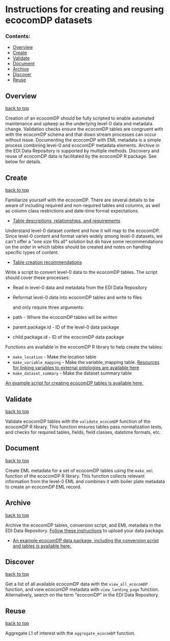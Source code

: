 # Instructions for creating and reusing ecocomDP datasets

### Contents:

* [Overview](#overview)
* [Create](#create)
* [Validate](#validate)
* [Document](#document)
* [Archive](#archive)
* [Discover](#discover)
* [Reuse](#reuse)

## Overview
[back to top](#contents)

Creation of an ecocomDP should be fully scripted to enable automated maintenance and upkeep as the underlying level-0 data and metadata change. Validation checks ensure the ecocomDP tables are congruent with with the ecocomDP schema and that down stream processes can occur without issue. Documenting the ecocomDP with EML metadata is a simple process combining level-0 and ecocomDP metadata elements. Archive in the EDI Data Repository is supported by multiple methods. Discovery and reuse of ecocomDP data is facilitated by the ecocomDP R package. See below for details.

## Create
[back to top](#contents)

Familiarize yourself with the ecocomDP. There are several details to be aware of including required and non-required tables and columns, as well as column class restrictions and date-time format expectations. 

* [Table descriptions, relationships, and requirements](https://github.com/EDIorg/ecocomDP/tree/master/documentation/model) 

Understand level-0 dataset content and how it will map to the ecocomDP. Since level-0 content and format varies widely among level-0 datasets, we can't offer a "one size fits all" solution but do have some recommendations on the order in which tables should be created and notes on handling specific types of content.

* [Table creation recommendations](https://github.com/EDIorg/ecocomDP/blob/master/documentation/instructions/table-creation.md)

Write a script to convert level-0 data to the ecocomDP tables. The script should cover these processes:

* Read in level-0 data and metadata from the EDI Data Repository
* Reformat level-0 data into ecocomDP tables and write to files

  and only require three arguments:
    
* path - Where the ecocomDP tables will be written
* parent.package.id - ID of the level-0 data package
* child.package.id - ID of the ecocomDP data package
    
Functions are available in the ecocomDP R library to help create the tables:

* `make_location` - Make the location table
* `make_variable_mapping` - Make the variable_mapping table. [Resources for linking variables to external ontologies are available here](https://github.com/EDIorg/ecocomDP/blob/master/documentation/instructions/measurement_vocabularies.md)
* `make_dataset_summary` - Make the dataset summary table
    
[An example script for creating ecocomDP tables is available here.](https://github.com/EDIorg/ecocomDP/blob/master/documentation/examples/convert_bnz501_to_edi275.R)

## Validate
[back to top](#contents)

Validate ecocomDP tables with the `validate_ecocomDP` function of the ecocomDP R library. This function ensures tables pass normalization tests, and checks for required tables, fields, field classes, datetime formats, etc.

## Document
[back to top](#contents)

Create EML metadata for a set of ecocomDP tables using the `make_eml` function of the ecocomDP R library. This function collects relevant information from the level-0 EML and combines it with boiler plate metadata to create an ecocomDP EML record.

## Archive
[back to top](#contents)

Archive the ecocomDP tables, conversion script, and EML metadata in the EDI Data Repository. [Follow these instructions](https://environmentaldatainitiative.org/resources/assemble-data-and-metadata/step-4-submit-your-data-package/) to upload your data package.

* [An example ecocomDP data package, including the conversion script and tables is available here.](https://portal.edirepository.org/nis/mapbrowse?scope=edi&identifier=275)

## Discover
[back to top](#contents)

Get a list of all available ecocomDP data with the `view_all_ecocomDP` function, and view ecocomDP metadata with `view_landing_page` function. Alternatively, search on the term "ecocomDP" in the EDI Data Repository.

## Reuse
[back to top](#contents)

Aggregate L1 of interest with the `aggregate_ecocomDP` function.
